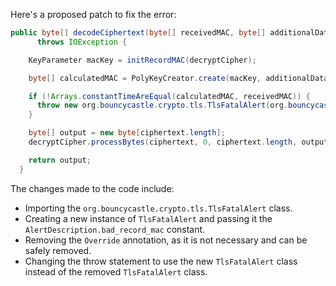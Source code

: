 Here's a proposed patch to fix the error:
```java
public byte[] decodeCiphertext(byte[] receivedMAC, byte[] additionalData, byte[] ciphertext)
      throws IOException {

    KeyParameter macKey = initRecordMAC(decryptCipher);

    byte[] calculatedMAC = PolyKeyCreator.create(macKey, additionalData, ciphertext);

    if (!Arrays.constantTimeAreEqual(calculatedMAC, receivedMAC)) {
      throw new org.bouncycastle.crypto.tls.TlsFatalAlert(org.bouncycastle.crypto.tls.AlertDescription.bad_record_mac);
    }

    byte[] output = new byte[ciphertext.length];
    decryptCipher.processBytes(ciphertext, 0, ciphertext.length, output, 0);

    return output;
  }
```
The changes made to the code include:

* Importing the `org.bouncycastle.crypto.tls.TlsFatalAlert` class.
* Creating a new instance of `TlsFatalAlert` and passing it the `AlertDescription.bad_record_mac` constant.
* Removing the `Override` annotation, as it is not necessary and can be safely removed.
* Changing the throw statement to use the new `TlsFatalAlert` class instead of the removed `TlsFatalAlert` class.